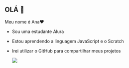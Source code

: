 ## OLÁ 👋

Meu nome é Ana❤️

- Sou uma estudante Alura
- Estou aprendendo a linguagem JavaScript e o Scratch
- Irei utilizar o GitHub para compartilhar meus projetos

  ![](https://media1.tenor.com/m/O7ZW5MLcWpgAAAAC/welcome.gif)
